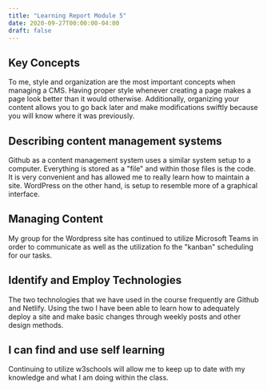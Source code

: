 ```yaml
---
title: "Learning Report Module 5"
date: 2020-09-27T00:00:00-04:00
draft: false
---
```


## Key Concepts
To me, style and organization are the most important concepts when managing a CMS. Having proper style whenever creating a page makes a page look better than it would otherwise. 
Additionally, organizing your content allows you to go back later and make modifications swiftly because you will know where it was previously.

## Describing content management systems
Github as a content management system uses a similar system setup to a computer.
Everything is stored as a "file" and within those files is the code. It is very convenient
and has allowed me to really learn how to maintain a site. WordPress on the other hand, is setup to resemble more of a graphical interface.

## Managing Content
My group for the Wordpress site has continued to utilize Microsoft Teams in order to communicate
as well as the utilization fo the "kanban" scheduling for our tasks.

## Identify and Employ Technologies
The two technologies that we have used in the course frequently are Github and Netlify.
Using the two I have been able to learn how to adequately deploy a site and make basic changes
through weekly posts and other design methods.

## I can find and use self learning
Continuing to utilize w3schools will allow me to keep up to date with my knowledge and what 
I am doing within the class.
